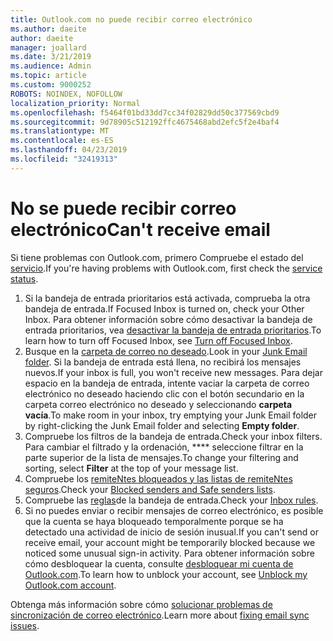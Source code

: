 ```yaml
---
title: Outlook.com no puede recibir correo electrónico
ms.author: daeite
author: daeite
manager: joallard
ms.date: 3/21/2019
ms.audience: Admin
ms.topic: article
ms.custom: 9000252
ROBOTS: NOINDEX, NOFOLLOW
localization_priority: Normal
ms.openlocfilehash: f5464f01bd33dd7cc34f02829dd50c377569cbd9
ms.sourcegitcommit: 9d78905c512192ffc4675468abd2efc5f2e4baf4
ms.translationtype: MT
ms.contentlocale: es-ES
ms.lasthandoff: 04/23/2019
ms.locfileid: "32419313"
---
```

# <a name="cant-receive-email"></a><span data-ttu-id="6c9a3-102">No se puede recibir correo electrónico</span><span class="sxs-lookup"><span data-stu-id="6c9a3-102">Can't receive email</span></span>

<span data-ttu-id="6c9a3-103">Si tiene problemas con Outlook.com, primero Compruebe el estado del [servicio](https://go.microsoft.com/fwlink/p/?linkid=837482).</span><span class="sxs-lookup"><span data-stu-id="6c9a3-103">If you're having problems with Outlook.com, first check the [service status](https://go.microsoft.com/fwlink/p/?linkid=837482).</span></span>

1. <span data-ttu-id="6c9a3-104">Si la bandeja de entrada prioritarios está activada, comprueba la otra bandeja de entrada.</span><span class="sxs-lookup"><span data-stu-id="6c9a3-104">If Focused Inbox is turned on, check your Other Inbox.</span></span> <span data-ttu-id="6c9a3-105">Para obtener información sobre cómo desactivar la bandeja de entrada prioritarios, vea [desactivar la bandeja de entrada prioritarios](https://support.office.com/article/f714d94d-9e63-4217-9ccb-6cb2986aa1b2).</span><span class="sxs-lookup"><span data-stu-id="6c9a3-105">To learn how to turn off Focused Inbox, see [Turn off Focused Inbox](https://support.office.com/article/f714d94d-9e63-4217-9ccb-6cb2986aa1b2).</span></span>
1. <span data-ttu-id="6c9a3-106">Busque en la [carpeta de correo no deseado](https://outlook.live.com/mail/junkemail).</span><span class="sxs-lookup"><span data-stu-id="6c9a3-106">Look in your [Junk Email folder](https://outlook.live.com/mail/junkemail).</span></span> <span data-ttu-id="6c9a3-107">Si la bandeja de entrada está llena, no recibirá los mensajes nuevos.</span><span class="sxs-lookup"><span data-stu-id="6c9a3-107">If your inbox is full, you won't receive new messages.</span></span> <span data-ttu-id="6c9a3-108">Para dejar espacio en la bandeja de entrada, intente vaciar la carpeta de correo electrónico no deseado haciendo clic con el botón secundario en la carpeta correo electrónico no deseado y seleccionando **carpeta vacía**.</span><span class="sxs-lookup"><span data-stu-id="6c9a3-108">To make room in your inbox, try emptying your Junk Email folder by right-clicking the Junk Email folder and selecting **Empty folder**.</span></span>
1. <span data-ttu-id="6c9a3-109">Compruebe los filtros de la bandeja de entrada.</span><span class="sxs-lookup"><span data-stu-id="6c9a3-109">Check your inbox filters.</span></span> <span data-ttu-id="6c9a3-110">Para cambiar el filtrado y la ordenación, \*\*\*\* seleccione filtrar en la parte superior de la lista de mensajes.</span><span class="sxs-lookup"><span data-stu-id="6c9a3-110">To change your filtering and sorting, select **Filter** at the top of your message list.</span></span>
1. <span data-ttu-id="6c9a3-111">Compruebe los [remiteNtes bloqueados y las listas de remiteNtes seguros](https://outlook.live.com/mail/options/mail/junkEmail).</span><span class="sxs-lookup"><span data-stu-id="6c9a3-111">Check your [Blocked senders and Safe senders lists](https://outlook.live.com/mail/options/mail/junkEmail).</span></span>
1. <span data-ttu-id="6c9a3-112">Compruebe las [reglas](https://outlook.live.com/mail/options/mail/rules)de la bandeja de entrada.</span><span class="sxs-lookup"><span data-stu-id="6c9a3-112">Check your [Inbox rules](https://outlook.live.com/mail/options/mail/rules).</span></span>
1. <span data-ttu-id="6c9a3-113">Si no puedes enviar o recibir mensajes de correo electrónico, es posible que la cuenta se haya bloqueado temporalmente porque se ha detectado una actividad de inicio de sesión inusual.</span><span class="sxs-lookup"><span data-stu-id="6c9a3-113">If you can't send or receive email, your account might be temporarily blocked because we noticed some unusual sign-in activity.</span></span> <span data-ttu-id="6c9a3-114">Para obtener información sobre cómo desbloquear la cuenta, consulte [desbloquear mi cuenta de Outlook.com](https://support.office.com/article/f4ad2701-d166-4d8b-8a6a-9af2a1f8a4c4).</span><span class="sxs-lookup"><span data-stu-id="6c9a3-114">To learn how to unblock your account, see [Unblock my Outlook.com account](https://support.office.com/article/f4ad2701-d166-4d8b-8a6a-9af2a1f8a4c4).</span></span>

<span data-ttu-id="6c9a3-115">Obtenga más información sobre cómo [solucionar problemas de sincronización de correo electrónico](https://support.office.com/article/d39e3341-8d79-4bf1-b3c7-ded602233642).</span><span class="sxs-lookup"><span data-stu-id="6c9a3-115">Learn more about [fixing email sync issues](https://support.office.com/article/d39e3341-8d79-4bf1-b3c7-ded602233642).</span></span>